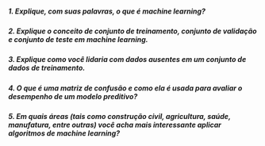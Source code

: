 ##### 1. Explique, com suas palavras, o que é machine learning? 


##### 2. Explique o conceito de conjunto de treinamento, conjunto de validação e conjunto de teste em machine learning. 


##### 3. Explique como você lidaria com dados ausentes em um conjunto de dados de treinamento. 


##### 4. O que é uma matriz de confusão e como ela é usada para avaliar o desempenho de um modelo preditivo? 


##### 5. Em quais áreas (tais como construção civil, agricultura, saúde, manufatura, entre outras) você acha mais interessante aplicar algoritmos de machine learning?








